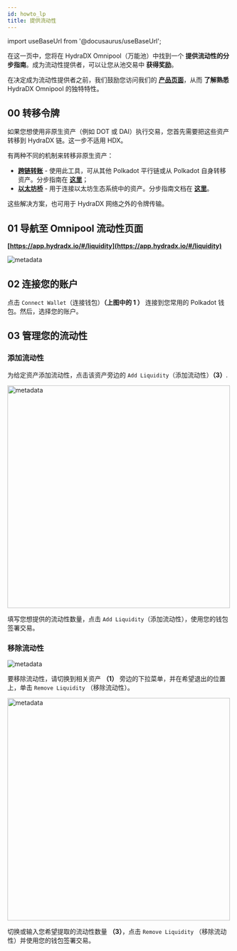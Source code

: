 ```yaml
---
id: howto_lp
title: 提供流动性
---
```


import useBaseUrl from '@docusaurus/useBaseUrl';

在这一页中，您将在 HydraDX Omnipool（万能池）中找到一个 **提供流动性的分步指南**。成为流动性提供者，可以让您从池交易中 **获得奖励**。

在决定成为流动性提供者之前，我们鼓励您访问我们的 **[产品页面](/)**，从而 **了解熟悉** HydraDX Omnipool 的独特特性。

## 00 转移令牌
如果您想使用非原生资产（例如 DOT 或 DAI）执行交易，您首先需要把这些资产转移到 HydraDX 链。这一步不适用 HDX。

有两种不同的机制来转移非原生资产：
* **[跨链转账](https://app.hydradx.io/#/cross-chain)** - 使用此工具，可从其他 Polkadot 平行链或从 Polkadot 自身转移资产。分步指南在 **[这里](howto_xcm)**；
* **[以太坊桥](https://www.portalbridge.com/#/transfer)** - 用于连接以太坊生态系统中的资产。分步指南文档在 **[这里](/bridge_from_ethereum)**。

这些解决方案，也可用于 HydraDX 网络之外的令牌传输。

## 01 导航至 Omnipool 流动性页面
**[https://app.hydradx.io/#/liquidity](https://app.hydradx.io/#/liquidity)**

<div style={{textAlign: 'center'}}>
  <img alt="metadata" src={useBaseUrl('/howto_lp/lp_screen.jpg')} />
</div>

## 02 连接您的账户
点击 `Connect Wallet`（连接钱包）**（上图中的 1 ）** 连接到您常用的 Polkadot 钱包。然后，选择您的账户。

## 03 管理您的流动性

### 添加流动性
为给定资产添加流动性，点击该资产旁边的 `Add Liquidity`（添加流动性）**（3）**.

<div style={{textAlign: 'center'}}>
  <img alt="metadata" src={useBaseUrl('/howto_lp/add.jpg')} width="500px" />
</div>

填写您想提供的流动性数量，点击 `Add Liquidity`（添加流动性），使用您的钱包签署交易。

### 移除流动性
<div style={{textAlign: 'center'}}>
  <img alt="metadata" src={useBaseUrl('/howto_lp/remove_1.jpg')} />
</div>

要移除流动性，请切换到相关资产 **（1）** 旁边的下拉菜单，并在希望退出的位置上，单击 `Remove Liquidity` （移除流动性）。

<div style={{textAlign: 'center'}}>
  <img alt="metadata" src={useBaseUrl('/howto_lp/remove_2.jpg')} width="500px" />
</div>

切换或输入您希望提取的流动性数量 **（3）**，点击 `Remove Liquidity` （移除流动性）并使用您的钱包签署交易。


